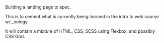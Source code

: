 Building a landing page to spec. 

This is to cement what is currently being learned in the intro to web course w/ _nology. 

It will contain a mixture of HTML, CSS, SCSS using Flexbox, and possibly CSS Grid. 